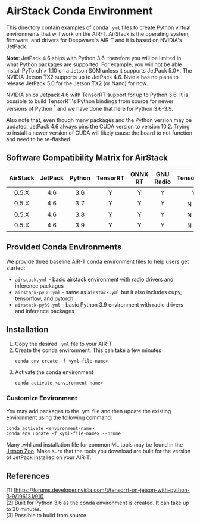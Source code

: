 # AirStack Conda Environment

This directory contain examples of conda `.yml` files to create Python virtual
environments that will work on the AIR-T. AirStack is the operating system, firmware, and
drivers for Deepwave's AIR-T and it is based on NVIDIA's JetPack.

**Note**: JetPack 4.6 ships with Python 3.6, therefore you will be limited in what Python
packages are supported. For example, you will not be able install PyTorch > 1.10 on a
Jetson SOM unless it supports JetPack 5.0+. The NVIDIA Jetson TX2 supports up to JetPack
4.6. Nvidia has no plans to release JetPack 5.0 for the Jetson TX2 (or Nano) for now.

NVIDIA ships Jetpack 4.6 with TensorRT support for up to Python 3.6. It is possible
to build TensorRT's Python bindings from source for newer versions of Python <sup>1</sup>
and we have done that here for Python 3.6-3.9.

Also note that, even though many packages and the Python version may be updated, JetPack
4.6 always pins the CUDA version to version 10.2. Trying to install a newer version of
CUDA will likely cause the board to not function and need to be re-flashed.

## Software Compatibility Matrix for AirStack

| AirStack | JetPack | Python | TensorRT | ONNX RT | GNU Radio |    TensorFlow    |     PyTorch      |       CuPy       | CUDA |
|:--------:|:-------:|:------:|:--------:|:-------:|:---------:|:----------------:|:----------------:|:----------------:|:----:|
|  0.5.X   |   4.6   |  3.6   |    Y     |    Y    |     Y     |        Y         |        Y         | Y <sup>[2]</sup> | 10.2 |
|  0.5.X   |   4.6   |  3.7   |    Y     |    Y    |     Y     | N <sup>[3]</sup> | N <sup>[3]</sup> |        Y         | 10.2 |
|  0.5.X   |   4.6   |  3.8   |    Y     |    Y    |     Y     | N <sup>[3]</sup> | N <sup>[3]</sup> |        Y         | 10.2 |
|  0.5.X   |   4.6   |  3.9   |    Y     |    Y    |     Y     | N <sup>[3]</sup> | N <sup>[3]</sup> |        Y         | 10.2 |

## Provided Conda Environments
We provide three baseline AIR-T conda environment files to help users get started:

* `airstack.yml` - basic airstack environment with radio drivers and inference packages
* `airstack-py36.yml` - same as `airstack.yml` but it also includes cupy, tensorflow, and pytorch
* `airstack-py39.yml` - basic Python 3.9 environment with radio drivers and inference packages

## Installation
1. Copy the desired `.yml` file to your AIR-T
2. Create the conda environment. This can take a few minutes 
    ```
    conda env create -f <yml-file-name>
    ```
3. Activate the conda environment
    ```
    conda activate <environment-name>
    ```

### Customize Environment
You may add packages to the .yml file and then update the existing environment using the
following command:
   ```
   conda activate <environment-name>
   conda env update -f <yml-file-name> --prune
   ```

Many .whl and installation file for common ML tools may be found in the 
[Jetson Zoo](https://elinux.org/Jetson_Zoo). Make sure that the tools you download are
built for the version of JetPack installed on your AIR-T.

## References
[1] [https://forums.developer.nvidia.com/t/tensorrt-on-jetson-with-python-3-9/196131/9]()<br>
[2] Built for Python 3.6 as the conda environment is created. It can take up to 30 minutes.<br>
[3] Possible to build from source.
